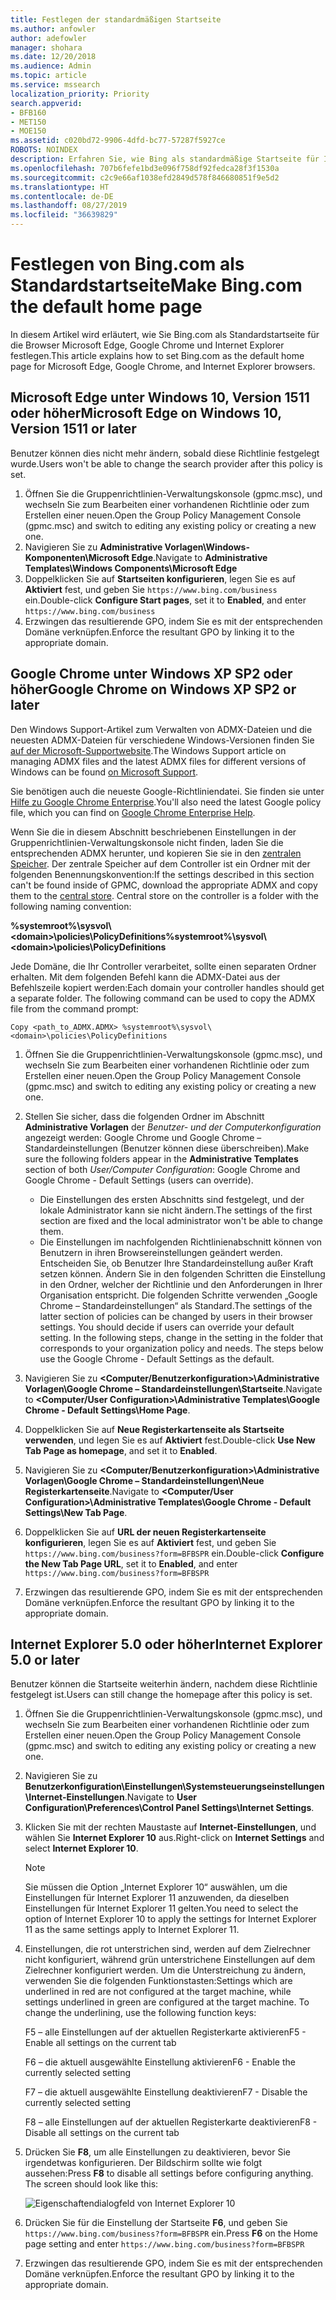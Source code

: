 ```yaml
---
title: Festlegen der standardmäßigen Startseite
ms.author: anfowler
author: adefowler
manager: shohara
ms.date: 12/20/2018
ms.audience: Admin
ms.topic: article
ms.service: mssearch
localization_priority: Priority
search.appverid:
- BFB160
- MET150
- MOE150
ms.assetid: c020bd72-9906-4dfd-bc77-57287f5927ce
ROBOTS: NOINDEX
description: Erfahren Sie, wie Bing als standardmäßige Startseite für Ihr Unternehmen mit Microsoft Search festlegen.
ms.openlocfilehash: 707b6fefe1bd3e096f758df92fedca28f3f1530a
ms.sourcegitcommit: c2c9e66af1038efd2849d578f846680851f9e5d2
ms.translationtype: HT
ms.contentlocale: de-DE
ms.lasthandoff: 08/27/2019
ms.locfileid: "36639829"
---
```

# <a name="make-bingcom-the-default-home-page"></a><span data-ttu-id="9180e-103">Festlegen von Bing.com als Standardstartseite</span><span class="sxs-lookup"><span data-stu-id="9180e-103">Make Bing.com the default home page</span></span>

<span data-ttu-id="9180e-104">In diesem Artikel wird erläutert, wie Sie Bing.com als Standardstartseite für die Browser Microsoft Edge, Google Chrome und Internet Explorer festlegen.</span><span class="sxs-lookup"><span data-stu-id="9180e-104">This article explains how to set Bing.com as the default home page for Microsoft Edge, Google Chrome, and Internet Explorer browsers.</span></span> 
  
 
## <a name="microsoft-edge-on-windows-10-version-1511-or-later"></a><span data-ttu-id="9180e-105">Microsoft Edge unter Windows 10, Version 1511 oder höher</span><span class="sxs-lookup"><span data-stu-id="9180e-105">Microsoft Edge on Windows 10, Version 1511 or later</span></span>

<span data-ttu-id="9180e-106">Benutzer können dies nicht mehr ändern, sobald diese Richtlinie festgelegt wurde.</span><span class="sxs-lookup"><span data-stu-id="9180e-106">Users won't be able to change the search provider after this policy is set.</span></span> 

1. <span data-ttu-id="9180e-107">Öffnen Sie die Gruppenrichtlinien-Verwaltungskonsole (gpmc.msc), und wechseln Sie zum Bearbeiten einer vorhandenen Richtlinie oder zum Erstellen einer neuen.</span><span class="sxs-lookup"><span data-stu-id="9180e-107">Open the Group Policy Management Console (gpmc.msc) and switch to editing any existing policy or creating a new one.</span></span> 
1. <span data-ttu-id="9180e-108">Navigieren Sie zu **Administrative Vorlagen\Windows-Komponenten\Microsoft Edge**.</span><span class="sxs-lookup"><span data-stu-id="9180e-108">Navigate to **Administrative Templates\Windows Components\Microsoft Edge**</span></span>    
1. <span data-ttu-id="9180e-109">Doppelklicken Sie auf **Startseiten konfigurieren**, legen Sie es auf **Aktiviert** fest, und geben Sie `https://www.bing.com/business` ein.</span><span class="sxs-lookup"><span data-stu-id="9180e-109">Double-click **Configure Start pages**, set it to **Enabled**, and enter `https://www.bing.com/business`</span></span>
1.  <span data-ttu-id="9180e-110">Erzwingen das resultierende GPO, indem Sie es mit der entsprechenden Domäne verknüpfen.</span><span class="sxs-lookup"><span data-stu-id="9180e-110">Enforce the resultant GPO by linking it to the appropriate domain.</span></span>

  
## <a name="google-chrome-on-windows-xp-sp2-or-later"></a><span data-ttu-id="9180e-111">Google Chrome unter Windows XP SP2 oder höher</span><span class="sxs-lookup"><span data-stu-id="9180e-111">Google Chrome on Windows XP SP2 or later</span></span>


<span data-ttu-id="9180e-112">Den Windows Support-Artikel zum Verwalten von ADMX-Dateien und die neuesten ADMX-Dateien für verschiedene Windows-Versionen finden Sie [auf der Microsoft-Supportwebsite](https://support.microsoft.com/de-DE/help/3087759/how-to-create-and-manage-the-central-store-for-group-policy-administra).</span><span class="sxs-lookup"><span data-stu-id="9180e-112">The Windows Support article on managing ADMX files and the latest ADMX files for different versions of Windows can be found [on Microsoft Support](https://support.microsoft.com/en-us/help/3087759/how-to-create-and-manage-the-central-store-for-group-policy-administra).</span></span>

<span data-ttu-id="9180e-113">Sie benötigen auch die neueste Google-Richtliniendatei. Sie finden sie unter [Hilfe zu Google Chrome Enterprise](https://support.google.com/chrome/a/answer/187202).</span><span class="sxs-lookup"><span data-stu-id="9180e-113">You'll also need the latest Google policy file, which you can find on [Google Chrome Enterprise Help](https://support.google.com/chrome/a/answer/187202).</span></span>
  
<span data-ttu-id="9180e-p101">Wenn Sie die in diesem Abschnitt beschriebenen Einstellungen in der Gruppenrichtlinien-Verwaltungskonsole nicht finden, laden Sie die entsprechenden ADMX herunter, und kopieren Sie sie in den [zentralen Speicher](https://docs.microsoft.com/de-DE/previous-versions/windows/it-pro/windows-vista/cc748955%28v%3dws.10%29). Der zentrale Speicher auf dem Controller ist ein Ordner mit der folgenden Benennungskonvention:</span><span class="sxs-lookup"><span data-stu-id="9180e-p101">If the settings described in this section can't be found inside of GPMC, download the appropriate ADMX and copy them to the [central store](https://docs.microsoft.com/en-us/previous-versions/windows/it-pro/windows-vista/cc748955%28v%3dws.10%29). Central store on the controller is a folder with the following naming convention:</span></span>
  
 <span data-ttu-id="9180e-116">**%systemroot%\sysvol\\<domain\>\policies\PolicyDefinitions**</span><span class="sxs-lookup"><span data-stu-id="9180e-116">**%systemroot%\sysvol\\<domain\>\policies\PolicyDefinitions**</span></span>
  
<span data-ttu-id="9180e-p102">Jede Domäne, die Ihr Controller verarbeitet, sollte einen separaten Ordner erhalten. Mit dem folgenden Befehl kann die ADMX-Datei aus der Befehlszeile kopiert werden:</span><span class="sxs-lookup"><span data-stu-id="9180e-p102">Each domain your controller handles should get a separate folder. The following command can be used to copy the ADMX file from the command prompt:</span></span>
  
 `Copy <path_to_ADMX.ADMX> %systemroot%\sysvol\<domain>\policies\PolicyDefinitions`
  
1. <span data-ttu-id="9180e-119">Öffnen Sie die Gruppenrichtlinien-Verwaltungskonsole (gpmc.msc), und wechseln Sie zum Bearbeiten einer vorhandenen Richtlinie oder zum Erstellen einer neuen.</span><span class="sxs-lookup"><span data-stu-id="9180e-119">Open the Group Policy Management Console (gpmc.msc) and switch to editing any existing policy or creating a new one.</span></span>
1. <span data-ttu-id="9180e-120">Stellen Sie sicher, dass die folgenden Ordner im Abschnitt **Administrative Vorlagen** der *Benutzer- und der Computerkonfiguration* angezeigt werden: Google Chrome und Google Chrome – Standardeinstellungen (Benutzer können diese überschreiben).</span><span class="sxs-lookup"><span data-stu-id="9180e-120">Make sure the following folders appear in the **Administrative Templates** section of both *User/Computer Configuration*: Google Chrome and Google Chrome - Default Settings (users can override).</span></span>
   - <span data-ttu-id="9180e-121">Die Einstellungen des ersten Abschnitts sind festgelegt, und der lokale Administrator kann sie nicht ändern.</span><span class="sxs-lookup"><span data-stu-id="9180e-121">The settings of the first section are fixed and the local administrator won't be able to change them.</span></span>
   - <span data-ttu-id="9180e-p103">Die Einstellungen im nachfolgenden Richtlinienabschnitt können von Benutzern in ihren Browsereinstellungen geändert werden. Entscheiden Sie, ob Benutzer Ihre Standardeinstellung außer Kraft setzen können. Ändern Sie in den folgenden Schritten die Einstellung in den Ordner, welcher der Richtlinie und den Anforderungen in Ihrer Organisation entspricht. Die folgenden Schritte verwenden „Google Chrome – Standardeinstellungen“ als Standard.</span><span class="sxs-lookup"><span data-stu-id="9180e-p103">The settings of the latter section of policies can be changed by users in their browser settings. You should decide if users can override your default setting. In the following steps, change in the setting in the folder that corresponds to your organization policy and needs. The steps below use the Google Chrome - Default Settings as the default.</span></span>

1. <span data-ttu-id="9180e-126">Navigieren Sie zu **&lt;Computer/Benutzerkonfiguration&gt;\Administrative Vorlagen\Google Chrome – Standardeinstellungen\Startseite**.</span><span class="sxs-lookup"><span data-stu-id="9180e-126">Navigate to **&lt;Computer/User Configuration&gt;\Administrative Templates\Google Chrome - Default Settings\Home Page**.</span></span> 
1. <span data-ttu-id="9180e-127">Doppelklicken Sie auf **Neue Registerkartenseite als Startseite verwenden**, und legen Sie es auf **Aktiviert** fest.</span><span class="sxs-lookup"><span data-stu-id="9180e-127">Double-click **Use New Tab Page as homepage**, and set it to **Enabled**.</span></span> 
1. <span data-ttu-id="9180e-128">Navigieren Sie zu **&lt;Computer/Benutzerkonfiguration&gt;\Administrative Vorlagen\Google Chrome – Standardeinstellungen\Neue Registerkartenseite**.</span><span class="sxs-lookup"><span data-stu-id="9180e-128">Navigate to **&lt;Computer/User Configuration&gt;\Administrative Templates\Google Chrome - Default Settings\New Tab Page**.</span></span> 
1. <span data-ttu-id="9180e-129">Doppelklicken Sie auf **URL der neuen Registerkartenseite konfigurieren**, legen Sie es auf **Aktiviert** fest, und geben Sie `https://www.bing.com/business?form=BFBSPR` ein.</span><span class="sxs-lookup"><span data-stu-id="9180e-129">Double-click **Configure the New Tab Page URL**, set it to **Enabled**, and enter `https://www.bing.com/business?form=BFBSPR`</span></span> 
1. <span data-ttu-id="9180e-130">Erzwingen das resultierende GPO, indem Sie es mit der entsprechenden Domäne verknüpfen.</span><span class="sxs-lookup"><span data-stu-id="9180e-130">Enforce the resultant GPO by linking it to the appropriate domain.</span></span>

## <a name="internet-explorer-50-or-later"></a><span data-ttu-id="9180e-131">Internet Explorer 5.0 oder höher</span><span class="sxs-lookup"><span data-stu-id="9180e-131">Internet Explorer 5.0 or later</span></span>
<span data-ttu-id="9180e-132">Benutzer können die Startseite weiterhin ändern, nachdem diese Richtlinie festgelegt ist.</span><span class="sxs-lookup"><span data-stu-id="9180e-132">Users can still change the homepage after this policy is set.</span></span> 

1. <span data-ttu-id="9180e-133">Öffnen Sie die Gruppenrichtlinien-Verwaltungskonsole (gpmc.msc), und wechseln Sie zum Bearbeiten einer vorhandenen Richtlinie oder zum Erstellen einer neuen.</span><span class="sxs-lookup"><span data-stu-id="9180e-133">Open the Group Policy Management Console (gpmc.msc) and switch to editing any existing policy or creating a new one.</span></span>
    
2. <span data-ttu-id="9180e-134">Navigieren Sie zu **Benutzerkonfiguration\Einstellungen\Systemsteuerungseinstellungen\Internet-Einstellungen**.</span><span class="sxs-lookup"><span data-stu-id="9180e-134">Navigate to **User Configuration\Preferences\Control Panel Settings\Internet Settings**.</span></span>
    
3. <span data-ttu-id="9180e-135">Klicken Sie mit der rechten Maustaste auf **Internet-Einstellungen**, und wählen Sie **Internet Explorer 10** aus.</span><span class="sxs-lookup"><span data-stu-id="9180e-135">Right-click on **Internet Settings** and select **Internet Explorer 10**.</span></span>
    
    > [!NOTE]
    > <span data-ttu-id="9180e-136">Sie müssen die Option „Internet Explorer 10“ auswählen, um die Einstellungen für Internet Explorer 11 anzuwenden, da dieselben Einstellungen für Internet Explorer 11 gelten.</span><span class="sxs-lookup"><span data-stu-id="9180e-136">You need to select the option of Internet Explorer 10 to apply the settings for Internet Explorer 11 as the same settings apply to Internet Explorer 11.</span></span> 
  
4. <span data-ttu-id="9180e-p104">Einstellungen, die rot unterstrichen sind, werden auf dem Zielrechner nicht konfiguriert, während grün unterstrichene Einstellungen auf dem Zielrechner konfiguriert werden. Um die Unterstreichung zu ändern, verwenden Sie die folgenden Funktionstasten:</span><span class="sxs-lookup"><span data-stu-id="9180e-p104">Settings which are underlined in red are not configured at the target machine, while settings underlined in green are configured at the target machine. To change the underlining, use the following function keys:</span></span>
    
    <span data-ttu-id="9180e-139">F5 – alle Einstellungen auf der aktuellen Registerkarte aktivieren</span><span class="sxs-lookup"><span data-stu-id="9180e-139">F5 - Enable all settings on the current tab</span></span>
    
    <span data-ttu-id="9180e-140">F6 – die aktuell ausgewählte Einstellung aktivieren</span><span class="sxs-lookup"><span data-stu-id="9180e-140">F6 - Enable the currently selected setting</span></span>
    
    <span data-ttu-id="9180e-141">F7 – die aktuell ausgewählte Einstellung deaktivieren</span><span class="sxs-lookup"><span data-stu-id="9180e-141">F7 - Disable the currently selected setting</span></span>
    
    <span data-ttu-id="9180e-142">F8 – alle Einstellungen auf der aktuellen Registerkarte deaktivieren</span><span class="sxs-lookup"><span data-stu-id="9180e-142">F8 - Disable all settings on the current tab</span></span>
    
5. <span data-ttu-id="9180e-p105">Drücken Sie **F8**, um alle Einstellungen zu deaktivieren, bevor Sie irgendetwas konfigurieren. Der Bildschirm sollte wie folgt aussehen:</span><span class="sxs-lookup"><span data-stu-id="9180e-p105">Press **F8** to disable all settings before configuring anything. The screen should look like this:</span></span> 
    
    ![Eigenschaftendialogfeld von Internet Explorer 10](media/2fd55755-5007-4e33-a795-c42ce2fcef4a.jpg)
  
6. <span data-ttu-id="9180e-146">Drücken Sie für die Einstellung der Startseite **F6**, und geben Sie `https://www.bing.com/business?form=BFBSPR` ein.</span><span class="sxs-lookup"><span data-stu-id="9180e-146">Press **F6** on the Home page setting and enter `https://www.bing.com/business?form=BFBSPR`</span></span>
    
7. <span data-ttu-id="9180e-147">Erzwingen das resultierende GPO, indem Sie es mit der entsprechenden Domäne verknüpfen.</span><span class="sxs-lookup"><span data-stu-id="9180e-147">Enforce the resultant GPO by linking it to the appropriate domain.</span></span>